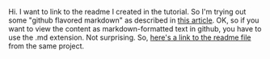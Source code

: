 Hi. I want to link to the readme I created in the tutorial. So I'm trying out some "github flavored markdown" as described in [this article](https://guides.github.com/features/mastering-markdown/#syntax).
OK, so if you want to view the content as markdown-formatted text in github, you have to use the .md extension. Not surprising. 
So, [here's a link to the readme file](https://github.com/thatgdfox/hello-world/blob/master/README.md) from the same project.
